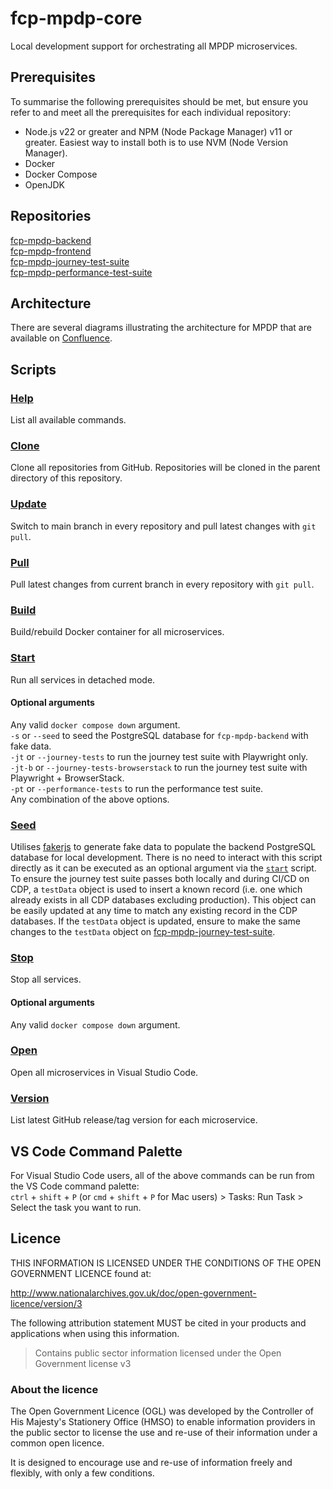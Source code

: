 # fcp-mpdp-core

Local development support for orchestrating all MPDP microservices.

## Prerequisites

To summarise the following prerequisites should be met, but ensure you refer to and meet all the prerequisites for each individual repository:  
- Node.js v22 or greater and NPM (Node Package Manager) v11 or greater. Easiest way to install both is to use NVM (Node Version Manager).  
- Docker
- Docker Compose  
- OpenJDK

## Repositories

[fcp-mpdp-backend](https://github.com/DEFRA/fcp-mpdp-backend)  
[fcp-mpdp-frontend](https://github.com/DEFRA/fcp-mpdp-frontend)  
[fcp-mpdp-journey-test-suite](https://github.com/DEFRA/fcp-mpdp-journey-test-suite)  
[fcp-mpdp-performance-test-suite](https://github.com/DEFRA/fcp-mpdp-performance-test-suite)

## Architecture

There are several diagrams illustrating the architecture for MPDP that are available on [Confluence](https://eaflood.atlassian.net/wiki/spaces/MAKING/pages/5746229435/Architecture).

## Scripts

### [Help](./help)

List all available commands.  

### [Clone](./clone)

Clone all repositories from GitHub. Repositories will be cloned in the parent directory of this repository.  

### [Update](./update)

Switch to main branch in every repository and pull latest changes with `git pull`.  

### [Pull](./pull)

Pull latest changes from current branch in every repository with `git pull`.  

### [Build](./build)

Build/rebuild Docker container for all microservices.  

### [Start](./start)

Run all services in detached mode.  

#### Optional arguments 

Any valid `docker compose down` argument.  
`-s` or `--seed` to seed the PostgreSQL database for `fcp-mpdp-backend` with fake data.  
`-jt` or `--journey-tests` to run the journey test suite with Playwright only.  
`-jt-b` or `--journey-tests-browserstack` to run the journey test suite with Playwright + BrowserStack.  
`-pt` or `--performance-tests` to run the performance test suite.  
Any combination of the above options.

### [Seed](./seed)

Utilises [fakerjs](https://fakerjs.dev) to generate fake data to populate the backend PostgreSQL database for local development. There is no need to interact with this script directly as it can be executed as an optional argument via the [`start`](#start) script.  
To ensure the journey test suite passes both locally and during CI/CD on CDP, a `testData` object is used to insert a known record (i.e. one which already exists in all CDP databases excluding production). This object can be easily updated at any time to match any existing record in the CDP databases. If the `testData` object is updated, ensure to make the same changes to the `testData` object on [fcp-mpdp-journey-test-suite](https://github.com/DEFRA/fcp-mpdp-journey-test-suite/blob/main/utils/test-data.js).  

### [Stop](./stop)

Stop all services.  

#### Optional arguments

Any valid `docker compose down` argument.

### [Open](./open)

Open all microservices in Visual Studio Code.  

### [Version](./version)

List latest GitHub release/tag version for each microservice.  

## VS Code Command Palette

For Visual Studio Code users, all of the above commands can be run from the VS Code command palette:  
`ctrl` + `shift` + `P` (or `cmd` + `shift` + `P` for Mac users) > Tasks: Run Task > Select the task you want to run.

## Licence

THIS INFORMATION IS LICENSED UNDER THE CONDITIONS OF THE OPEN GOVERNMENT LICENCE found at:

<http://www.nationalarchives.gov.uk/doc/open-government-licence/version/3>

The following attribution statement MUST be cited in your products and applications when using this information.

> Contains public sector information licensed under the Open Government license v3

### About the licence

The Open Government Licence (OGL) was developed by the Controller of His Majesty's Stationery Office (HMSO) to enable information providers in the public sector to license the use and re-use of their information under a common open licence.

It is designed to encourage use and re-use of information freely and flexibly, with only a few conditions.
